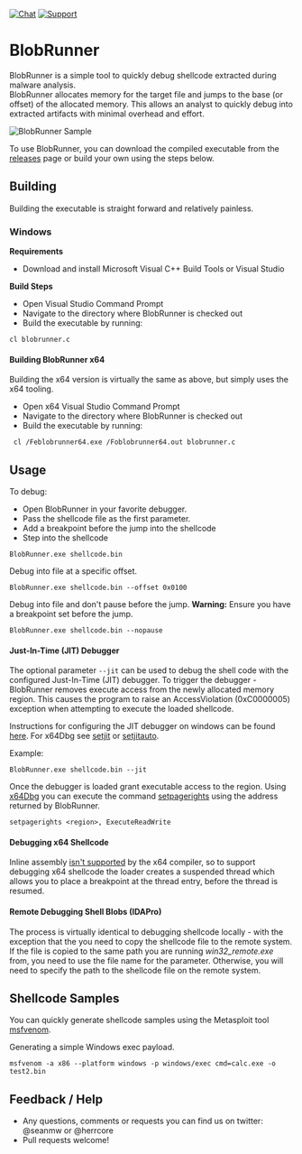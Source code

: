 [![Chat](https://img.shields.io/badge/chat-Discord-blueviolet)](https://discord.gg/cw4U3WHvpn) [![Support](https://img.shields.io/badge/Support-Patreon-FF424D)](https://www.patreon.com/oalabs)

# BlobRunner 

BlobRunner is a simple tool to quickly debug shellcode extracted during malware analysis.  
BlobRunner allocates memory for the target file and jumps to the base (or offset) of the allocated memory. This allows
an analyst to quickly debug into extracted artifacts with minimal overhead and effort. 

![BlobRunner Sample](br.png "BlobRunner")

To use BlobRunner, you can download the compiled executable from the [releases](https://github.com/OALabs/BlobRunner/releases) page or build your own using the steps below.

## Building
Building the executable is straight forward and relatively painless. 

### Windows
__Requirements__
 - Download and install Microsoft Visual C++ Build Tools or Visual Studio 
 
__Build Steps__

 - Open Visual Studio Command Prompt 
 - Navigate to the directory where BlobRunner is checked out
 - Build the executable by running: 
 ```
 cl blobrunner.c
 ```


#### Building BlobRunner x64
 
Building the x64 version is virtually the same as above, but simply uses the x64 tooling. 
 - Open x64 Visual Studio Command Prompt 
 - Navigate to the directory where BlobRunner is checked out
 - Build the executable by running: 
 
  ```
   cl /Feblobrunner64.exe /Foblobrunner64.out blobrunner.c
  ```

## Usage

To debug: 

 - Open BlobRunner in your favorite debugger.
 - Pass the shellcode file as the first parameter. 
 - Add a breakpoint before the jump into the shellcode 
 - Step into the shellcode 
 
```
BlobRunner.exe shellcode.bin
```

Debug into file at a specific offset.

```
BlobRunner.exe shellcode.bin --offset 0x0100
```

Debug into file and don't pause before the jump. __Warning:__ Ensure you have a breakpoint set before the jump.

```
BlobRunner.exe shellcode.bin --nopause
```

#### Just-In-Time (JIT) Debugger 

The optional parameter `--jit` can be used to debug the shell code with the configured Just-In-Time (JIT) debugger. 
To trigger the debugger - BlobRunner removes execute access from the newly allocated memory region. This causes the program to raise 
an AccessViolation (0xC0000005) exception when attempting to execute the loaded shellcode. 

Instructions for configuring the JIT debugger on windows can be found [here](https://docs.microsoft.com/en-us/windows/win32/debug/configuring-automatic-debugging). 
For x64Dbg see [setjit](https://help.x64dbg.com/en/latest/commands/misc/setjit.html) or [setjitauto](https://help.x64dbg.com/en/latest/commands/misc/setjitauto.html). 

Example: 
```
BlobRunner.exe shellcode.bin --jit
```

Once the debugger is loaded grant executable access to the region. Using [x64Dbg](https://x64dbg.com/#start) you can execute the command [setpagerights](https://help.x64dbg.com/en/latest/commands/memory-operations/setpagerights.html)
using the address returned by BlobRunner.

```
setpagerights <region>, ExecuteReadWrite
```

#### Debugging x64 Shellcode

Inline assembly [isn't supported](https://msdn.microsoft.com/en-us/library/wbk4z78b.aspx) by the x64 compiler, so to support debugging x64 shellcode the loader
creates a suspended thread which allows you to place a breakpoint at the thread entry, before the thread is resumed.

#### Remote Debugging Shell Blobs (IDAPro)

The process is virtually identical to debugging shellcode locally - with the exception that the you need to copy the shellcode file
to the remote system. If the file is copied to the same path you are running _win32_remote.exe_ from, you need to use
the file name for the parameter. Otherwise, you will need to specify the path to the shellcode file on the remote system.

## Shellcode Samples  

You can quickly generate shellcode samples using the Metasploit tool [msfvenom](https://github.com/rapid7/metasploit-framework/wiki/How-to-use-msfvenom).

Generating a simple Windows exec payload. 

```
msfvenom -a x86 --platform windows -p windows/exec cmd=calc.exe -o test2.bin
```

## Feedback / Help

 - Any questions, comments or requests you can find us on twitter: @seanmw or @herrcore
 - Pull requests welcome! 
